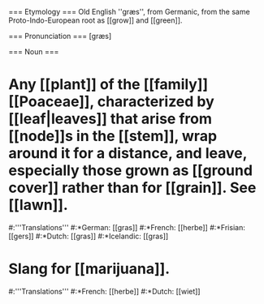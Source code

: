 === Etymology ===
Old English ''græs'', from Germanic, from the same Proto-Indo-European root as [[grow]] and [[green]].

=== Pronunciation ===
[græs]

=== Noun ===
# Any [[plant]] of the [[family]] [[Poaceae]], characterized by [[leaf|leaves]] that arise from [[node]]s in the [[stem]], wrap around it for a distance, and leave, especially those grown as [[ground cover]] rather than for [[grain]]. See [[lawn]].
#:'''Translations'''
#:*German: [[gras]]
#:*French: [[herbe]]
#:*Frisian: [[gers]]
#:*Dutch: [[gras]]
#:*Icelandic: [[gras]]
# Slang for [[marijuana]].
#:'''Translations'''
#:*French: [[herbe]]
#:*Dutch: [[wiet]]
